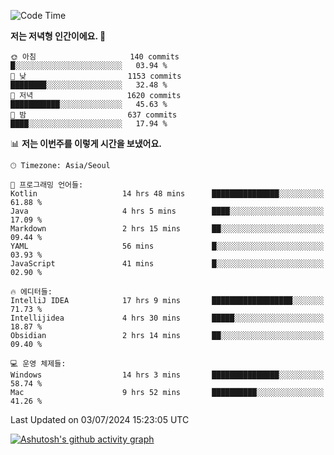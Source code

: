  <!--START_SECTION:waka-->
![Code Time](http://img.shields.io/badge/Code%20Time-417%20hrs%207%20mins-blue)

**저는 저녁형 인간이에요. 🦉** 

```text
🌞 아침                     140 commits         █░░░░░░░░░░░░░░░░░░░░░░░░   03.94 % 
🌆 낮　                     1153 commits        ████████░░░░░░░░░░░░░░░░░   32.48 % 
🌃 저녁                     1620 commits        ███████████░░░░░░░░░░░░░░   45.63 % 
🌙 밤　                     637 commits         ████░░░░░░░░░░░░░░░░░░░░░   17.94 % 
```


📊 **저는 이번주를 이렇게 시간을 보냈어요.** 

```text
🕑︎ Timezone: Asia/Seoul

💬 프로그래밍 언어들: 
Kotlin                   14 hrs 48 mins      ███████████████░░░░░░░░░░   61.88 % 
Java                     4 hrs 5 mins        ████░░░░░░░░░░░░░░░░░░░░░   17.09 % 
Markdown                 2 hrs 15 mins       ██░░░░░░░░░░░░░░░░░░░░░░░   09.44 % 
YAML                     56 mins             █░░░░░░░░░░░░░░░░░░░░░░░░   03.93 % 
JavaScript               41 mins             █░░░░░░░░░░░░░░░░░░░░░░░░   02.90 % 

🔥 에디터들: 
IntelliJ IDEA            17 hrs 9 mins       ██████████████████░░░░░░░   71.73 % 
Intellijidea             4 hrs 30 mins       █████░░░░░░░░░░░░░░░░░░░░   18.87 % 
Obsidian                 2 hrs 14 mins       ██░░░░░░░░░░░░░░░░░░░░░░░   09.40 % 

💻 운영 체제들: 
Windows                  14 hrs 3 mins       ███████████████░░░░░░░░░░   58.74 % 
Mac                      9 hrs 52 mins       ██████████░░░░░░░░░░░░░░░   41.26 % 
```


 Last Updated on 03/07/2024 15:23:05 UTC
<!--END_SECTION:waka-->
[![Ashutosh's github activity graph](https://github-readme-activity-graph.vercel.app/graph?username=mindongeon&bg_color=000000&color=c86496&line=c86496&point=c86496&area=true&hide_border=true)](https://github.com/ashutosh00710/github-readme-activity-graph)
